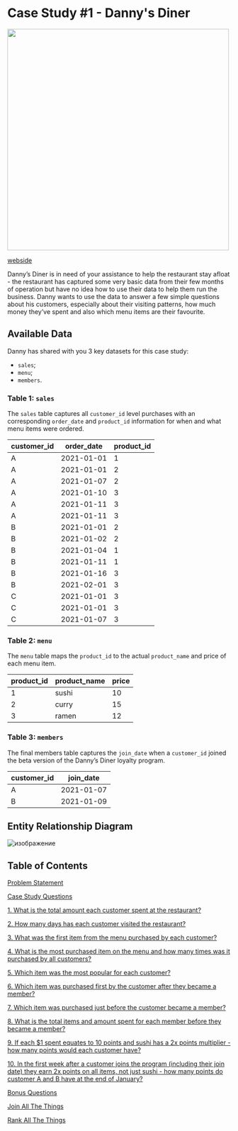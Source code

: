 # Case Study #1 - Danny's Diner 

<img src="https://user-images.githubusercontent.com/98699089/156034616-ef978d44-af18-4e54-9885-1ac376a009bf.png" width="500">

[webside](https://8weeksqlchallenge.com/case-study-1/)

Danny’s Diner is in need of your assistance to help the restaurant stay afloat - the restaurant has captured some very basic data from their few months of operation but have no idea how to use their data to help them run the business. Danny wants to use the data to answer a few simple questions about his customers, especially about their visiting patterns, how much money they’ve spent and also which menu items are their favourite.

## Available Data

Danny has shared with you 3 key datasets for this case study:
- `sales`;
- `menu`;
- `members`.

### Table 1: `sales`

The `sales` table captures all `customer_id` level purchases with an corresponding `order_date` and `product_id` information for when and what menu items were ordered.

| customer_id | order_date | product_id |
|-------------|------------|------------|
| A           | 2021-01-01 | 1          |
| A           | 2021-01-01 | 2          |
| A           | 2021-01-07 | 2          |
| A           | 2021-01-10 | 3          |
| A           | 2021-01-11 | 3          |
| A           | 2021-01-11 | 3          |
| B           | 2021-01-01 | 2          |
| B           | 2021-01-02 | 2          |
| B           | 2021-01-04 | 1          |
| B           | 2021-01-11 | 1          |
| B           | 2021-01-16 | 3          |
| B           | 2021-02-01 | 3          |
| C           | 2021-01-01 | 3          |
| C           | 2021-01-01 | 3          |
| C           | 2021-01-07 | 3          |

### Table 2: `menu`

The `menu` table maps the `product_id` to the actual `product_name` and price of each menu item.

| product_id | product_name | price |
|------------|--------------|-------|
| 1          | sushi        | 10    |
| 2          | curry        | 15    |
| 3          | ramen        | 12    |

### Table 3: `members`

The final members table captures the `join_date` when a `customer_id` joined the beta version of the Danny’s Diner loyalty program.

| customer_id | join_date  |
|-------------|------------|
| A           | 2021-01-07 |
| B           | 2021-01-09 |

## Entity Relationship Diagram

![изображение](https://user-images.githubusercontent.com/98699089/156034410-8775d5d2-eda5-4453-9e33-54bfef253084.png)


## Table of Contents

[Problem Statement](https://github.com/salomeanta/8_Week_SQL_Challenge/blob/Case-Study/Case%20Study%20%231%20-%20Danny's%20Diner%20/README.md/#problem-statement)

[Case Study Questions](https://github.com/muryulia/8-Week-SQL-Challenge/blob/main/Case%20Study%20%231%20-%20Danny's%20Diner/Solution.md/#case-study-questions)

[1. What is the total amount each customer spent at the restaurant?](https://github.com/muryulia/8-Week-SQL-Challenge/blob/main/Case%20Study%20%231%20-%20Danny's%20Diner/Solution.md/#1-what-is-the-total-amount-each-customer-spent-at-the-restaurant)

[2. How many days has each customer visited the restaurant?](https://github.com/muryulia/8-Week-SQL-Challenge/blob/main/Case%20Study%20%231%20-%20Danny's%20Diner/Solution.md/#2-how-many-days-has-each-customer-visited-the-restaurant)

[3. What was the first item from the menu purchased by each customer?](https://github.com/muryulia/8-Week-SQL-Challenge/blob/main/Case%20Study%20%231%20-%20Danny's%20Diner/Solution.md/#3-what-was-the-first-item-from-the-menu-purchased-by-each-customer)

[4. What is the most purchased item on the menu and how many times was it purchased by all customers?](https://github.com/muryulia/8-Week-SQL-Challenge/blob/main/Case%20Study%20%231%20-%20Danny's%20Diner/Solution.md/#4-what-is-the-most-purchased-item-on-the-menu-and-how-many-times-was-it-purchased-by-all-customers)

[5. Which item was the most popular for each customer?](https://github.com/muryulia/8-Week-SQL-Challenge/blob/main/Case%20Study%20%231%20-%20Danny's%20Diner/Solution.md/#5-which-item-was-the-most-popular-for-each-customer)

[6. Which item was purchased first by the customer after they became a member?](https://github.com/muryulia/8-Week-SQL-Challenge/blob/main/Case%20Study%20%231%20-%20Danny's%20Diner/Solution.md/#6-which-item-was-purchased-first-by-the-customer-after-they-became-a-member)

[7. Which item was purchased just before the customer became a member?](https://github.com/muryulia/8-Week-SQL-Challenge/blob/main/Case%20Study%20%231%20-%20Danny's%20Diner/Solution.md/#7-which-item-was-purchased-just-before-the-customer-became-a-member)

[8. What is the total items and amount spent for each member before they became a member?](https://github.com/muryulia/8-Week-SQL-Challenge/blob/main/Case%20Study%20%231%20-%20Danny's%20Diner/Solution.md/#8-what-is-the-total-items-and-amount-spent-for-each-member-before-they-became-a-member)

[9. If each $1 spent equates to 10 points and sushi has a 2x points multiplier - how many points would each customer have?](https://github.com/muryulia/8-Week-SQL-Challenge/blob/main/Case%20Study%20%231%20-%20Danny's%20Diner/Solution.md/#9-if-each-1-spent-equates-to-10-points-and-sushi-has-a-2x-points-multiplier---how-many-points-would-each-customer-have)

[10. In the first week after a customer joins the program (including their join date) they earn 2x points on all items, not just sushi - how many points do customer A and B have at the end of January?](https://github.com/muryulia/8-Week-SQL-Challenge/blob/main/Case%20Study%20%231%20-%20Danny's%20Diner/Solution.md/#10-in-the-first-week-after-a-customer-joins-the-program-including-their-join-date-they-earn-2x-points-on-all-items-not-just-sushi---how-many-points-do-customer-a-and-b-have-at-the-end-of-january)

[Bonus Questions](https://github.com/muryulia/8-Week-SQL-Challenge/blob/main/Case%20Study%20%231%20-%20Danny's%20Diner/Solution.md/#bonus-questions)

[Join All The Things](https://github.com/muryulia/8-Week-SQL-Challenge/blob/main/Case%20Study%20%231%20-%20Danny's%20Diner/Solution.md/#join-all-the-things)

[Rank All The Things](https://github.com/muryulia/8-Week-SQL-Challenge/blob/main/Case%20Study%20%231%20-%20Danny's%20Diner/Solution.md/#rank-all-the-things)
